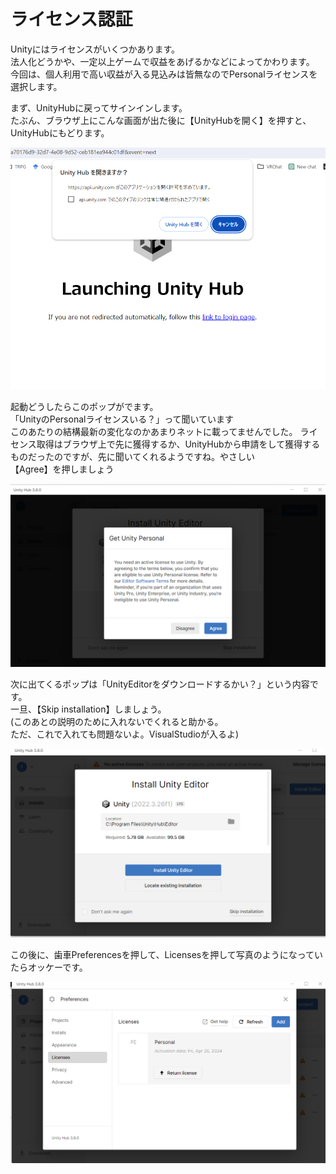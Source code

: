 # ライセンス認証
Unityにはライセンスがいくつかあります。  
法人化どうかや、一定以上ゲームで収益をあげるかなどによってかわります。  
今回は、個人利用で高い収益が入る見込みは皆無なのでPersonalライセンスを選択します。
  
まず、UnityHubに戻ってサインインします。  
たぶん、ブラウザ上にこんな画面が出た後に【UnityHubを開く】を押すと、UnityHubにもどります。
  
![](../img/3-1.png)  
  
起動どうしたらこのポップがでます。  
「UnityのPersonalライセンスいる？」って聞いています  
このあたりの結構最新の変化なのかあまりネットに載ってませんでした。 
ライセンス取得はブラウザ上で先に獲得するか、UnityHubから申請をして獲得するものだったのですが、先に聞いてくれるようですね。やさしい  
【Agree】を押しましょう  


![](../img/3-2.png)  
  
次に出てくるポップは「UnityEditorをダウンロードするかい？」という内容です。  
一旦、【Skip installation】しましょう。  
(このあとの説明のために入れないでくれると助かる。  
ただ、これで入れても問題ないよ。VisualStudioが入るよ)  
  
![](../img/3-3.png)  
  
この後に、歯車Preferencesを押して、Licensesを押して写真のようになっていたらオッケーです。  
  
![](../img/3-4.png)  
  
